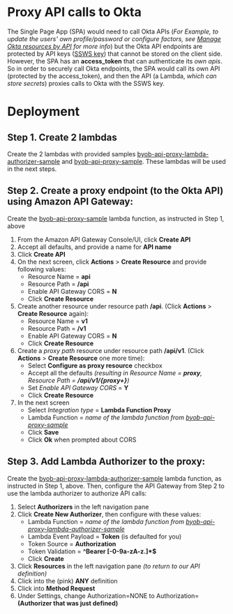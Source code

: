 # Proxy API calls to Okta
The Single Page App (SPA) would need to call Okta APIs (*For Example, to update the users' own profile/password or configure factors, see [Manage Okta resources by API](https://developer.okta.com/docs/reference/#manage-okta-resources) for more info*) but the Okta API endpoints are protected by API keys ([SSWS key](https://developer.okta.com/docs/reference/api-overview/#authentication)) that cannot be stored on the client side. However, the SPA has an **access_token** that can authenticate its *own apis*. So in order to securely call Okta endpoints, the SPA would call its own API (protected by the access_token), and then the API (a Lambda, *which can store secrets*) proxies calls to Okta with the SSWS key.

# Deployment

## Step 1. Create 2 lambdas
Create the 2 lambdas with provided samples [byob-api-proxy-lambda-authorizer-sample](/api/byob-api-proxy-lambda-authorizer-sample) and [byob-api-proxy-sample](/api/byob-api-proxy-sample). These lambdas will be used in the next steps.

## Step 2. Create a proxy endpoint (to the Okta API) using Amazon API Gateway:
Create the [byob-api-proxy-sample](/api/byob-api-proxy-sample) lambda function, as instructed in Step 1, above

1. From the Amazon API Gateway Console/UI, click **Create API**
2. Accept all defaults, and provide a name for **API name**
3. Click **Create API**
4. On the next screen, click **Actions** > **Create Resource** and provide following values:
    * Resource Name = **api**
    * Resource Path = **/api**
    * Enable API Gateway CORS = **N**
    * Click **Create Resource**
5. Create another resource under resource path **/api**. (Click **Actions** > **Create Resource** again):
    * Resource Name = **v1**
    * Resource Path = **/v1** 
    * Enable API Gateway CORS = **N**
    * Click **Create Resource**
6. Create a *proxy path* resource under resource path **/api/v1**. (Click **Actions** > **Create Resource** one more time):
    * Select **Configure as proxy resource** checkbox
    * Accept all the defaults *(resulting in Resource Name = **proxy**, Resource Path = **/api/v1/{proxy+}**)*
    * Set *Enable API Gateway CORS* = **Y**
    * Click **Create Resource**
7. In the next screen
    * Select *Integration type* = **Lambda Function Proxy**
    * Lambda Function = *name of the lambda function from [byob-api-proxy-sample](/api/byob-api-proxy-sample)*
    * Click **Save**
    * Click **Ok** when prompted about CORS

## Step 3. Add Lambda Authorizer to the proxy:
Create the [byob-api-proxy-lambda-authorizer-sample](/api/byob-api-proxy-lambda-authorizer-sample) lambda function, as instructed in Step 1, above. Then, configure the API Gateway from Step 2 to use the lambda authorizer to authorize API calls:

1. Select **Authorizers** in the left navigation pane
2. Click **Create New Authorizer**, then configure with these values:
    * Lambda Function = *name of the lambda function from [byob-api-proxy-lambda-authorizer-sample](/api/byob-api-proxy-lambda-authorizer-sample)*
    * Lambda Event Payload = **Token** (is defaulted for you)
    * Token Source = **Authorization**
    * Token Validation = **^Bearer [-0-9a-zA-z\.]*$**
    * Click **Create**
3. Click **Resources** in the left navigation pane *(to return to our API definition)*
4. Click into the (pink) **ANY** definition
5. Click into **Method Request**
6. Under Settings, change Authorization=NONE to Authorization=**(Authorizer that was just defined)**



